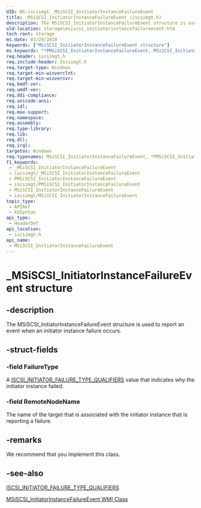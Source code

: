 ```yaml
---
UID: NS:iscsimgt._MSiSCSI_InitiatorInstanceFailureEvent
title: _MSiSCSI_InitiatorInstanceFailureEvent (iscsimgt.h)
description: The MSiSCSI_InitiatorInstanceFailureEvent structure is used to report an event when an initiator instance failure occurs.
old-location: storage\msiscsi_initiatorinstancefailureevent.htm
tech.root: storage
ms.date: 03/29/2018
keywords: ["MSiSCSI_InitiatorInstanceFailureEvent structure"]
ms.keywords: "*PMSiSCSI_InitiatorInstanceFailureEvent, MSiSCSI_InitiatorInstanceFailureEvent, MSiSCSI_InitiatorInstanceFailureEvent structure [Storage Devices], PMSiSCSI_InitiatorInstanceFailureEvent, PMSiSCSI_InitiatorInstanceFailureEvent structure pointer [Storage Devices], _MSiSCSI_InitiatorInstanceFailureEvent, iscsimgt/MSiSCSI_InitiatorInstanceFailureEvent, iscsimgt/PMSiSCSI_InitiatorInstanceFailureEvent, storage.msiscsi_initiatorinstancefailureevent, structs-iSCSI_189ce06c-9fb3-49f5-9921-31c400c4ae23.xml"
req.header: iscsimgt.h
req.include-header: Iscsimgt.h
req.target-type: Windows
req.target-min-winverclnt: 
req.target-min-winversvr: 
req.kmdf-ver: 
req.umdf-ver: 
req.ddi-compliance: 
req.unicode-ansi: 
req.idl: 
req.max-support: 
req.namespace: 
req.assembly: 
req.type-library: 
req.lib: 
req.dll: 
req.irql: 
targetos: Windows
req.typenames: MSiSCSI_InitiatorInstanceFailureEvent, *PMSiSCSI_InitiatorInstanceFailureEvent
f1_keywords:
 - _MSiSCSI_InitiatorInstanceFailureEvent
 - iscsimgt/_MSiSCSI_InitiatorInstanceFailureEvent
 - PMSiSCSI_InitiatorInstanceFailureEvent
 - iscsimgt/PMSiSCSI_InitiatorInstanceFailureEvent
 - MSiSCSI_InitiatorInstanceFailureEvent
 - iscsimgt/MSiSCSI_InitiatorInstanceFailureEvent
topic_type:
 - APIRef
 - kbSyntax
api_type:
 - HeaderDef
api_location:
 - iscsimgt.h
api_name:
 - MSiSCSI_InitiatorInstanceFailureEvent
---
```


# _MSiSCSI_InitiatorInstanceFailureEvent structure


## -description

The MSiSCSI_InitiatorInstanceFailureEvent structure is used to report an event when an initiator instance failure occurs.

## -struct-fields

### -field FailureType

A <a href="/windows-hardware/drivers/storage/iscsi-initiator-failure-type-qualifiers">ISCSI_INITIATOR_FAILURE_TYPE_QUALIFIERS</a> value that indicates why the initiator instance failed.

### -field RemoteNodeName

The name of the target that is associated with the initiator instance that is reporting a failure.

## -remarks

We recommend that you implement this class.

## -see-also

<a href="/windows-hardware/drivers/storage/iscsi-initiator-failure-type-qualifiers">ISCSI_INITIATOR_FAILURE_TYPE_QUALIFIERS</a>



<a href="/windows-hardware/drivers/storage/msiscsi-initiatorinstancefailureevent-wmi-class">MSiSCSI_InitiatorInstanceFailureEvent WMI Class</a>
